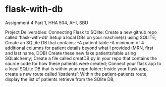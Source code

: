# flask-with-db
Assignment 4 Part 1, HHA 504, AHI, SBU

Project Deliverables:
Connecting Flask to SQlite:
Create a new github repo called ‘flask-with-db’
Setup a local DBs on your machine(s) using SQLITE;
Create an SQLite DB that contains:
-A patient table
-A minimum of 4 additional columns for patient details beyond what I provided (MRN, first and last name, DOB)
Create these new fake patients/table using SQLalchemy;
Create a file called creatDB.py in your repo that contains the source code for how these patients were created;
Connect your flask app to a local SQLite DB that is within your repo folder;
Inside your flask app, create a new route called ‘/patients’;
Within the patient-patients route, display the list of patients retrieve from the SQlite DB;
